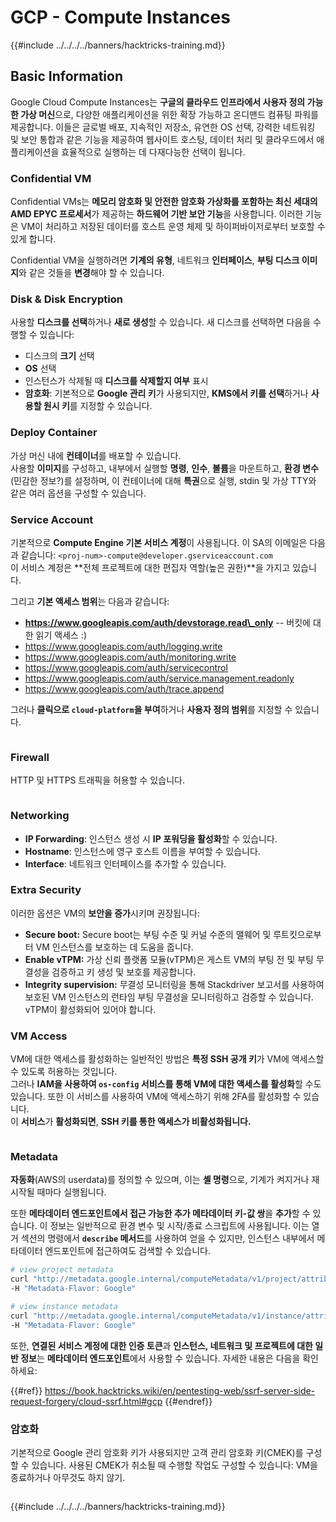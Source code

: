 # GCP - Compute Instances

{{#include ../../../../banners/hacktricks-training.md}}

## Basic Information

Google Cloud Compute Instances는 **구글의 클라우드 인프라에서 사용자 정의 가능한 가상 머신**으로, 다양한 애플리케이션을 위한 확장 가능하고 온디맨드 컴퓨팅 파워를 제공합니다. 이들은 글로벌 배포, 지속적인 저장소, 유연한 OS 선택, 강력한 네트워킹 및 보안 통합과 같은 기능을 제공하여 웹사이트 호스팅, 데이터 처리 및 클라우드에서 애플리케이션을 효율적으로 실행하는 데 다재다능한 선택이 됩니다.

### Confidential VM

Confidential VMs는 **메모리 암호화 및 안전한 암호화 가상화를 포함하는 최신 세대의 AMD EPYC 프로세서**가 제공하는 **하드웨어 기반 보안 기능**을 사용합니다. 이러한 기능은 VM이 처리하고 저장된 데이터를 호스트 운영 체제 및 하이퍼바이저로부터 보호할 수 있게 합니다.

Confidential VM을 실행하려면 **기계의 유형**, 네트워크 **인터페이스**, **부팅 디스크 이미지**와 같은 것들을 **변경**해야 할 수 있습니다.

### Disk & Disk Encryption

사용할 **디스크를 선택**하거나 **새로 생성**할 수 있습니다. 새 디스크를 선택하면 다음을 수행할 수 있습니다:

- 디스크의 **크기** 선택
- **OS** 선택
- 인스턴스가 삭제될 때 **디스크를 삭제할지 여부** 표시
- **암호화**: 기본적으로 **Google 관리 키**가 사용되지만, **KMS에서 키를 선택**하거나 **사용할 원시 키**를 지정할 수 있습니다.

### Deploy Container

가상 머신 내에 **컨테이너**를 배포할 수 있습니다.\
사용할 **이미지**를 구성하고, 내부에서 실행할 **명령**, **인수**, **볼륨**을 마운트하고, **환경 변수**(민감한 정보?)를 설정하며, 이 컨테이너에 대해 **특권**으로 실행, stdin 및 가상 TTY와 같은 여러 옵션을 구성할 수 있습니다.

### Service Account

기본적으로 **Compute Engine 기본 서비스 계정**이 사용됩니다. 이 SA의 이메일은 다음과 같습니다: `<proj-num>-compute@developer.gserviceaccount.com`\
이 서비스 계정은 **전체 프로젝트에 대한 편집자 역할(높은 권한)**을 가지고 있습니다.

그리고 **기본 액세스 범위**는 다음과 같습니다:

- **https://www.googleapis.com/auth/devstorage.read\_only** -- 버킷에 대한 읽기 액세스 :)
- https://www.googleapis.com/auth/logging.write
- https://www.googleapis.com/auth/monitoring.write
- https://www.googleapis.com/auth/servicecontrol
- https://www.googleapis.com/auth/service.management.readonly
- https://www.googleapis.com/auth/trace.append

그러나 **클릭으로 `cloud-platform`을 부여**하거나 **사용자 정의 범위**를 지정할 수 있습니다.

<figure><img src="../../../../images/image (327).png" alt=""><figcaption></figcaption></figure>

### Firewall

HTTP 및 HTTPS 트래픽을 허용할 수 있습니다.

<figure><img src="../../../../images/image (326).png" alt=""><figcaption></figcaption></figure>

### Networking

- **IP Forwarding**: 인스턴스 생성 시 **IP 포워딩을 활성화**할 수 있습니다.
- **Hostname**: 인스턴스에 영구 호스트 이름을 부여할 수 있습니다.
- **Interface**: 네트워크 인터페이스를 추가할 수 있습니다.

### Extra Security

이러한 옵션은 VM의 **보안을 증가**시키며 권장됩니다:

- **Secure boot:** Secure boot는 부팅 수준 및 커널 수준의 맬웨어 및 루트킷으로부터 VM 인스턴스를 보호하는 데 도움을 줍니다.
- **Enable vTPM:** 가상 신뢰 플랫폼 모듈(vTPM)은 게스트 VM의 부팅 전 및 부팅 무결성을 검증하고 키 생성 및 보호를 제공합니다.
- **Integrity supervision:** 무결성 모니터링을 통해 Stackdriver 보고서를 사용하여 보호된 VM 인스턴스의 런타임 부팅 무결성을 모니터링하고 검증할 수 있습니다. vTPM이 활성화되어 있어야 합니다.

### VM Access

VM에 대한 액세스를 활성화하는 일반적인 방법은 **특정 SSH 공개 키**가 VM에 액세스할 수 있도록 허용하는 것입니다.\
그러나 **IAM을 사용하여 `os-config` 서비스를 통해 VM에 대한 액세스를 활성화**할 수도 있습니다. 또한 이 서비스를 사용하여 VM에 액세스하기 위해 2FA를 활성화할 수 있습니다.\
이 **서비스**가 **활성화되면**, **SSH 키를 통한 액세스가 비활성화됩니다.**

<figure><img src="../../../../images/image (328).png" alt=""><figcaption></figcaption></figure>

### Metadata

**자동화**(AWS의 userdata)를 정의할 수 있으며, 이는 **셸 명령**으로, 기계가 켜지거나 재시작될 때마다 실행됩니다.

또한 **메타데이터 엔드포인트에서 접근 가능한 추가 메타데이터 키-값 쌍**을 **추가**할 수 있습니다. 이 정보는 일반적으로 환경 변수 및 시작/종료 스크립트에 사용됩니다. 이는 열거 섹션의 명령에서 **`describe` 메서드**를 사용하여 얻을 수 있지만, 인스턴스 내부에서 메타데이터 엔드포인트에 접근하여도 검색할 수 있습니다.
```bash
# view project metadata
curl "http://metadata.google.internal/computeMetadata/v1/project/attributes/?recursive=true&alt=text" \
-H "Metadata-Flavor: Google"

# view instance metadata
curl "http://metadata.google.internal/computeMetadata/v1/instance/attributes/?recursive=true&alt=text" \
-H "Metadata-Flavor: Google"
```
또한, **연결된 서비스 계정에 대한 인증 토큰**과 **인스턴스, 네트워크 및 프로젝트에 대한 일반 정보**는 **메타데이터 엔드포인트**에서 사용할 수 있습니다. 자세한 내용은 다음을 확인하세요:

{{#ref}}
https://book.hacktricks.wiki/en/pentesting-web/ssrf-server-side-request-forgery/cloud-ssrf.html#gcp
{{#endref}}

### 암호화

기본적으로 Google 관리 암호화 키가 사용되지만 고객 관리 암호화 키(CMEK)를 구성할 수 있습니다. 사용된 CMEK가 취소될 때 수행할 작업도 구성할 수 있습니다: VM을 종료하거나 아무것도 하지 않기.

<figure><img src="../../../../images/image (329).png" alt=""><figcaption></figcaption></figure>

{{#include ../../../../banners/hacktricks-training.md}}
